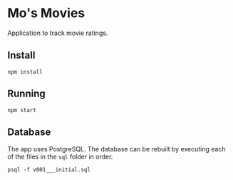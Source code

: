# Mo's Movies
Application to track movie ratings.

## Install

    npm install

## Running

    npm start 

## Database
The app uses PostgreSQL. The database can be rebuilt by executing each of the files in the `sql` folder in order.

    psql -f v001___initial.sql
